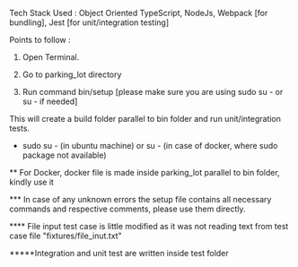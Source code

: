 Tech Stack Used :  Object Oriented TypeScript, NodeJs, Webpack [for bundling], Jest [for unit/integration testing]

Points to follow : 

1. Open Terminal.

2. Go to parking_lot directory

3. Run command bin/setup [please make sure you are using sudo su - or su - if needed]

This will create a build folder parallel to bin folder and run unit/integration tests.

* sudo su - (in ubuntu machine) or su - (in case of docker, where sudo package not available) 

** For Docker, docker file is made inside parking_lot parallel to bin folder, kindly use it

*** In case of any unknown errors the setup file contains all necessary commands and respective comments, please use them directly.

**** File input test case is little modified as it was not reading text from test case file "fixtures/file_inut.txt"

*****Integration and unit test are written inside test folder
